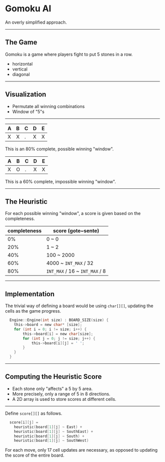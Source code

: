 # Gomoku AI

An overly simplified approach.

---

## The Game

Gomoku is a game where players fight to put 5 stones in a row.

- horizontal
- vertical
- diagonal

---

## Visualization

- Permutate all winning combinations
- Window of "5"s

---


A | B | C | D | E
--- | --- | --- | --- | ---
X | X | . | X | X

This is an 80% complete, possible winning "window".


A | B | C | D | E
--- | --- | --- | --- | ---
X | O | . | X | X

This is a 60% complete, impossible winning "window".

---

## The Heuristic

For each possible winning "window", a score is given based on the completeness.

completeness | score (gote~sente)
--- | ---
0% | 0 ~ 0
20% | 1 ~ 2
40% | 100 ~ 2000
60% | 4000 ~ ```INT_MAX``` / 32
80% | ```INT_MAX``` / 16 ~ ```INT_MAX``` / 8

---

## Implementation

The trivial way of defining a board would be using ```char[][]```, updating the cells as the game progress.

```C
  Engine::Engine(int size) : BOARD_SIZE(size) {
  	this->board = new char* [size];
  	for (int i = 0; i != size; i++) {
  		this->board[i] = new char[size];
  		for (int j = 0; j != size; j++) {
  			this->board[i][j] = ' ';
  		}
  	}
  }
```

---

## Computing the Heuristic Score

- Each stone only "affects" a 5 by 5 area.
- More precisely, only a range of 5 in 8 directions.
- A 2D array is used to store scores at different cells.

---

Define ```score[][]``` as follows.

```C
  score[i][j] =
    heuristic(board[1][j] ~ East) +
    heuristic(board[1][j] ~ SouthEast) +
    heuristic(board[1][j] ~ South) +
    heuristic(board[1][j] ~ SouthWest)
```

For each move, only 17 cell updates are necessary, as opposed to updating the score of the entire board.
